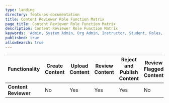 ```yaml
---
type: landing
directory: features-documentation
title: Content Reviewer Role Function Matrix
page_title: Content Reviewer Role Function Matrix
description: Content Reviewer Role Function Matrix
keywords: 'Admin, System Admin, Org Admin, Instructor, Student, Roles, Permissions'
published: true
allowSearch: true
---
```

|  Functionality       | Create Content | Upload Content | Review Content | Reject and Publish Content | Review Flagged Content | Delete Content | Update User Profile |
|----------------------|----------------|----------------|----------------|----------------|------------------------|----------------|---------------------|
| **Content Reviewer** |       No       |       Yes      |       Yes      |       Yes      |           No           |       Yes      |         Yes         |






